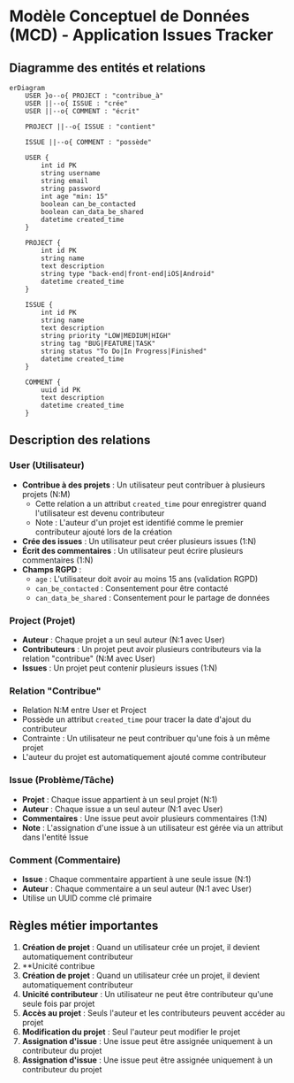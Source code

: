 # Modèle Conceptuel de Données (MCD) - Application Issues Tracker

## Diagramme des entités et relations

```mermaid
erDiagram
    USER }o--o{ PROJECT : "contribue_à"
    USER ||--o{ ISSUE : "crée"
    USER ||--o{ COMMENT : "écrit"
    
    PROJECT ||--o{ ISSUE : "contient"
    
    ISSUE ||--o{ COMMENT : "possède"
    
    USER {
        int id PK
        string username
        string email
        string password
        int age "min: 15"
        boolean can_be_contacted
        boolean can_data_be_shared
        datetime created_time
    }
    
    PROJECT {
        int id PK
        string name
        text description
        string type "back-end|front-end|iOS|Android"
        datetime created_time
    }
    
    ISSUE {
        int id PK
        string name
        text description
        string priority "LOW|MEDIUM|HIGH"
        string tag "BUG|FEATURE|TASK"
        string status "To Do|In Progress|Finished"
        datetime created_time
    }
    
    COMMENT {
        uuid id PK
        text description
        datetime created_time
    }
```

## Description des relations

### User (Utilisateur)
- **Contribue à des projets** : Un utilisateur peut contribuer à plusieurs projets (N:M)
  - Cette relation a un attribut `created_time` pour enregistrer quand l'utilisateur est devenu contributeur
  - Note : L'auteur d'un projet est identifié comme le premier contributeur ajouté lors de la création
- **Crée des issues** : Un utilisateur peut créer plusieurs issues (1:N)
- **Écrit des commentaires** : Un utilisateur peut écrire plusieurs commentaires (1:N)
- **Champs RGPD** :
  - `age` : L'utilisateur doit avoir au moins 15 ans (validation RGPD)
  - `can_be_contacted` : Consentement pour être contacté
  - `can_data_be_shared` : Consentement pour le partage de données

### Project (Projet)
- **Auteur** : Chaque projet a un seul auteur (N:1 avec User)
- **Contributeurs** : Un projet peut avoir plusieurs contributeurs via la relation "contribue" (N:M avec User)
- **Issues** : Un projet peut contenir plusieurs issues (1:N)

### Relation "Contribue"
- Relation N:M entre User et Project
- Possède un attribut `created_time` pour tracer la date d'ajout du contributeur
- Contrainte : Un utilisateur ne peut contribuer qu'une fois à un même projet
- L'auteur du projet est automatiquement ajouté comme contributeur

### Issue (Problème/Tâche)
- **Projet** : Chaque issue appartient à un seul projet (N:1)
- **Auteur** : Chaque issue a un seul auteur (N:1 avec User)
- **Commentaires** : Une issue peut avoir plusieurs commentaires (1:N)
- **Note** : L'assignation d'une issue à un utilisateur est gérée via un attribut dans l'entité Issue

### Comment (Commentaire)
- **Issue** : Chaque commentaire appartient à une seule issue (N:1)
- **Auteur** : Chaque commentaire a un seul auteur (N:1 avec User)
- Utilise un UUID comme clé primaire

## Règles métier importantes

1. **Création de projet** : Quand un utilisateur crée un projet, il devient automatiquement contributeur
2. **Unicité contribue
1. **Création de projet** : Quand un utilisateur crée un projet, il devient automatiquement contributeur
2. **Unicité contributeur** : Un utilisateur ne peut être contributeur qu'une seule fois par projet
3. **Accès au projet** : Seuls l'auteur et les contributeurs peuvent accéder au projet
4. **Modification du projet** : Seul l'auteur peut modifier le projet
5. **Assignation d'issue** : Une issue peut être assignée uniquement à un contributeur du projet
5. **Assignation d'issue** : Une issue peut être assignée uniquement à un contributeur du projet
